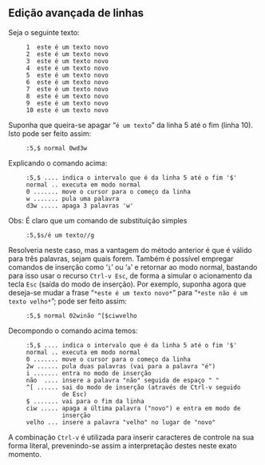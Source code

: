 Edição avançada de linhas
-------------------------

Seja o seguinte texto:

         1  este é um texto novo
         2  este é um texto novo
         3  este é um texto novo
         4  este é um texto novo
         5  este é um texto novo
         6  este é um texto novo
         7  este é um texto novo
         8  este é um texto novo
         9  este é um texto novo
         10 este é um texto novo

Suponha que queira-se apagar “`é um texto`” da linha 5 até o
fim (linha 10). Isto pode ser feito assim:

         :5,$ normal 0wd3w

Explicando o comando acima:

         :5,$ .... indica o intervalo que é da linha 5 até o fim '$'
         normal .. executa em modo normal
         0 ....... move o cursor para o começo da linha
         w ....... pula uma palavra
         d3w ..... apaga 3 palavras 'w'

Obs: É claro que um comando de substituição simples

         :5,$s/é um texto//g

Resolveria neste caso, mas a vantagem do método anterior é que é válido
para três palavras, sejam quais forem. Também é possível empregar
comandos de inserção como ‘`i`’ ou ‘`a`’ e
retornar ao modo normal, bastando para isso usar o recurso `Ctrl-v Esc`,
de forma a simular o acionamento da tecla `Esc` (saída do modo de
inserção). Por exemplo, suponha agora que deseja-se mudar a frase
“`*este é um texto novo*`” para “`*este não é um texto
velho*`”; pode ser feito assim:

         :5,$ normal 02winão ^[$ciwvelho

Decompondo o comando acima temos:

         :5,$ .... indica o intervalo que é da linha 5 até o fim '$'
         normal .. executa em modo normal
         0 ....... move o cursor para o começo da linha
         2w ...... pula duas palavras (vai para a palavra "é")
         i ....... entra no modo de inserção
         não  .... insere a palavra "não" seguida de espaço " "
         ^[ ...... sai do modo de inserção (através de Ctrl-v seguido
                   de Esc)
         $ ....... vai para o fim da linha
         ciw ..... apaga a última palavra ("novo") e entra em modo de
                   inserção
         velho ... insere a palavra "velho" no lugar de "novo"

A combinação `Ctrl-v` é utilizada para inserir caracteres de controle na
sua forma literal, prevenindo-se assim a interpretação destes neste
exato momento.


